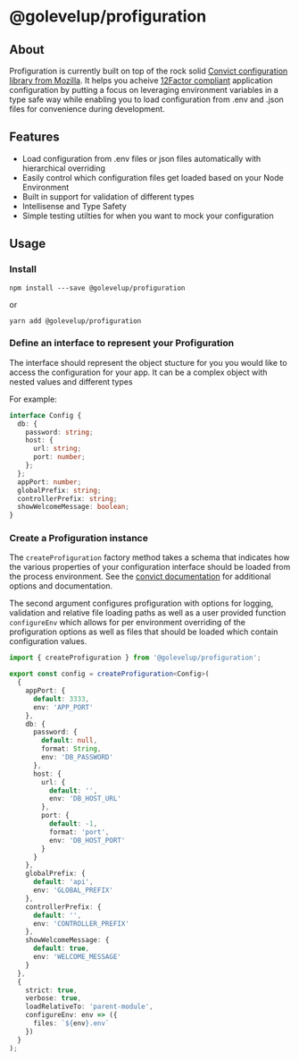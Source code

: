# @golevelup/profiguration

## About

Profiguration is currently built on top of the rock solid [Convict configuration library from Mozilla](https://github.com/mozilla/node-convict). It helps you acheive [12Factor compliant](https://12factor.net/config) application configuration by putting a focus on leveraging environment variables in a type safe way while enabling you to load configuration from .env and .json files for convenience during development.

## Features

- Load configuration from .env files or json files automatically with hierarchical overriding
- Easily control which configuration files get loaded based on your Node Environment
- Built in support for validation of different types
- Intellisense and Type Safety
- Simple testing utilties for when you want to mock your configuration

## Usage

### Install

`npm install ---save @golevelup/profiguration`

or

`yarn add @golevelup/profiguration`

### Define an interface to represent your Profiguration

The interface should represent the object stucture for you you would like to access the configuration for your app. It can be a complex object with nested values and different types

For example:

```typescript
interface Config {
  db: {
    password: string;
    host: {
      url: string;
      port: number;
    };
  };
  appPort: number;
  globalPrefix: string;
  controllerPrefix: string;
  showWelcomeMessage: boolean;
}
```

### Create a Profiguration instance

The `createProfiguration` factory method takes a schema that indicates how the various properties of your configuration interface should be loaded from the process environment. See the [convict documentation](https://github.com/mozilla/node-convict/tree/master/packages/convict) for additional options and documentation.

The second argument configures profiguration with options for logging, validation and relative file loading paths as well as a user provided function `configureEnv` which allows for per environment overriding of the profiguration options as well as files that should be loaded which contain configuration values.

```typescript
import { createProfiguration } from '@golevelup/profiguration';

export const config = createProfiguration<Config>(
  {
    appPort: {
      default: 3333,
      env: 'APP_PORT'
    },
    db: {
      password: {
        default: null,
        format: String,
        env: 'DB_PASSWORD'
      },
      host: {
        url: {
          default: '',
          env: 'DB_HOST_URL'
        },
        port: {
          default: -1,
          format: 'port',
          env: 'DB_HOST_PORT'
        }
      }
    },
    globalPrefix: {
      default: 'api',
      env: 'GLOBAL_PREFIX'
    },
    controllerPrefix: {
      default: '',
      env: 'CONTROLLER_PREFIX'
    },
    showWelcomeMessage: {
      default: true,
      env: 'WELCOME_MESSAGE'
    }
  },
  {
    strict: true,
    verbose: true,
    loadRelativeTo: 'parent-module',
    configureEnv: env => ({
      files: `${env}.env`
    })
  }
);
```
